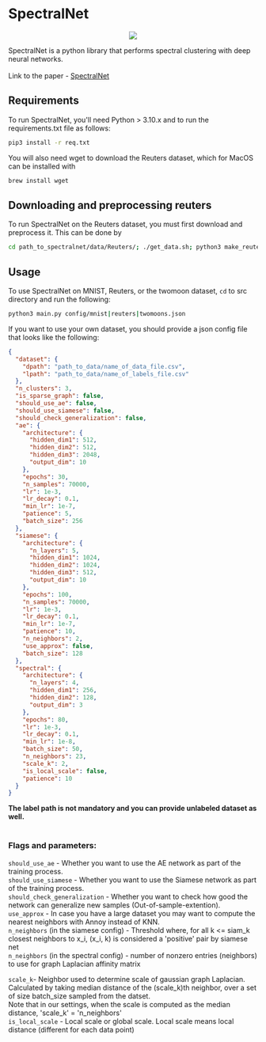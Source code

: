 # SpectralNet

<p align="center">
    <img src="https://github.com/AmitaiYacobi/SpectralNet01/blob/main/figures/twomoons.png"
</p>

SpectralNet is a python library that performs spectral clustering with deep neural networks.<br><br>
Link to the paper - [SpectralNet](https://openreview.net/pdf?id=HJ_aoCyRZ)

## Requirements

To run SpectralNet, you'll need Python > 3.10.x and to run the requirements.txt file as follows: <br>

```bash
pip3 install -r req.txt
```

You will also need wget to download the Reuters dataset, which for MacOS can be installed with

```bash
brew install wget
```

## Downloading and preprocessing reuters

To run SpectralNet on the Reuters dataset, you must first download and preprocess it. This can be done by

```bash
cd path_to_spectralnet/data/Reuters/; ./get_data.sh; python3 make_reuters.py
```

## Usage

To use SpectralNet on MNIST, Reuters, or the twomoon dataset, `cd` to src directory and run the following:

```bash
python3 main.py config/mnist|reuters|twomoons.json
```

If you want to use your own dataset, you should provide a json config file that looks like the following:

```json
{
  "dataset": {
    "dpath": "path_to_data/name_of_data_file.csv",
    "lpath": "path_to_data/name_of_labels_file.csv"
  },
  "n_clusters": 3,
  "is_sparse_graph": false,
  "should_use_ae": false,
  "should_use_siamese": false,
  "should_check_generalization": false,
  "ae": {
    "architecture": {
      "hidden_dim1": 512,
      "hidden_dim2": 512,
      "hidden_dim3": 2048,
      "output_dim": 10
    },
    "epochs": 30,
    "n_samples": 70000,
    "lr": 1e-3,
    "lr_decay": 0.1,
    "min_lr": 1e-7,
    "patience": 5,
    "batch_size": 256
  },
  "siamese": {
    "architecture": {
      "n_layers": 5,
      "hidden_dim1": 1024,
      "hidden_dim2": 1024,
      "hidden_dim3": 512,
      "output_dim": 10
    },
    "epochs": 100,
    "n_samples": 70000,
    "lr": 1e-3,
    "lr_decay": 0.1,
    "min_lr": 1e-7,
    "patience": 10,
    "n_neighbors": 2,
    "use_approx": false,
    "batch_size": 128
  },
  "spectral": {
    "architecture": {
      "n_layers": 4,
      "hidden_dim1": 256,
      "hidden_dim2": 128,
      "output_dim": 3
    },
    "epochs": 80,
    "lr": 1e-3,
    "lr_decay": 0.1,
    "min_lr": 1e-8,
    "batch_size": 50,
    "n_neighbors": 23,
    "scale_k": 2,
    "is_local_scale": false,
    "patience": 10
  }
}
```

**The label path is not mandatory and you can provide unlabeled dataset as well.** <br><br>

### Flags and parameters:<br>

`should_use_ae` - Whether you want to use the AE network as part of the training process.<br>
`should_use_siamese` - Whether you want to use the Siamese network as part of the training process. <br>
`should_check_generalization` - Whether you want to check how good the network can generalize new samples (Out-of-sample-extention). <br>
`use_approx` - In case you have a large dataset you may want to compute the nearest neighbors with Annoy instead of KNN. <br>
`n_neighbors` (in the siamese config) - Threshold where, for all k <= siam_k closest neighbors to x_i, (x_i, k) is considered a 'positive' pair by siamese net<br>
`n_neighbors` (in the spectral config) - number of nonzero entries (neighbors) to use for graph Laplacian affinity matrix<br>

`scale_k`- Neighbor used to determine scale of gaussian graph Laplacian. Calculated by taking median distance of the (scale_k)th neighbor, over a set of size batch_size sampled from the datset. <br>
Note that in our settings, when the scale is computed as the median distance, 'scale_k' = 'n_neighbors' <br>
`is_local_scale` - Local scale or global scale. Local scale means local distance (different for each data point)<br>
